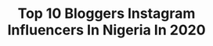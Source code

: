 ---
title: Top 10 Bloggers Instagram Influencers In Nigeria In 2020
description: >-
  Find top bloggers Instagram influencers in Nigeria in 2020. Most popular hashtags: #nigerianfood #kitchenlover #recipecreator #foodblogger.
platform: Instagram
profiles:
  - username: "bureyy"
    fullname: >-
      Benita Urey Official
    location: "Nigeria"
    followers: 38590
    engagement: 314
    commentsToLikes: 0.038432
    id: ck5cd56zmik5v0i11exqrm60d
    verified: false
    hashtags: "#gettingcooped2020, #mobilizersforchange, #saveliberiansfromseaerosion, #weputfoot"
  - username: "kobinadapaah"
    fullname: >-
      DAPAAH🇬🇭🇳🇬
    location: "Nigeria"
    followers: 70860
    engagement: 137
    commentsToLikes: 0.063541
    id: ck5c0t57rtsrd0i11lnvkerww
    verified: false
    hashtags: "#nigeria, #lagos, #health, #food"
  - username: "immar__"
    fullname: >-
      Emmanuel Wogu
    location: "Nigeria"
    followers: 5285
    engagement: 655
    commentsToLikes: 0.052827
    id: ck5c4q83o1v7m0i11o4pz6csa
    verified: false
    hashtags: "#mrxshow, #thefameofthestallion, #dettydecember, #menbraids"
  - username: "fromcurveswithlove"
    fullname: >-
      Anita Mogere
    location: "Nigeria"
    followers: 22969
    engagement: 336
    commentsToLikes: 0.026200
    id: ck5zs61aoxw9j0i14965qf1v9
    verified: false
    hashtags: "#marininaturals, #marinibabes, #goodhairgoodlife, #dontrushchallenge"
  - username: "diaryofakitchenlover"
    fullname: >-
      Omotolani | Can | Cook
    location: "Nigeria"
    followers: 152399
    engagement: 229
    commentsToLikes: 0.054912
    id: ck6u7zfb1ojwn0j71n5dcn904
    verified: false
    hashtags: "#fishsauce, #breakfastinspo, #atarice, #agoyin"
  - username: "thelolawilliams"
    fullname: >-
      Lola Williams MD🇳🇬
    location: "Nigeria"
    followers: 23308
    engagement: 548
    commentsToLikes: 0.036567
    id: ck5hixy3jfnwn0i11yrt0n301
    verified: false
    hashtags: "#naturalhaircommunity, #nigeriavlogs, #naturalhairdaily, #naturalproducts"
  - username: "kaayladee"
    fullname: >-
      KAYLA💄🇻🇨
    location: "Nigeria"
    followers: 104718
    engagement: 288
    commentsToLikes: 0.011595
    id: ck6u2nxf3swo60j71gyswobqp
    verified: false
    hashtags: "#fentybeautypr, #fentybeauty, #boxycharmpremium"
  - username: "ifys.kitchen"
    fullname: >-
      Ify's Kitchen (KITCHEN QUEEN)⭐
    location: "Nigeria"
    followers: 507865
    engagement: 117
    commentsToLikes: 0.055813
    id: ck13ay30csr050i1982459fz6
    verified: false
    hashtags: ""
  - username: "aromaarena"
    fullname: >-
      Cooking solutions
    location: "Nigeria"
    followers: 62009
    engagement: 179
    commentsToLikes: 0.031270
    id: ck6ug8mpm1k580j712dwgagam
    verified: false
    hashtags: "#liversauce, #breakfast, #lagosfoodie, #instachef"
  - username: "tukemorgan"
    fullname: >-
      Mrs Oso| Saxophonist| Blogger
    location: "Nigeria"
    followers: 18783
    engagement: 239
    commentsToLikes: 0.109731
    id: ck8ta7euzqqf80j78fyfk5go0
    verified: false
    hashtags: "#tiktok, #throwback, #stayhomestaysafe, #stayhomesavelives"
---